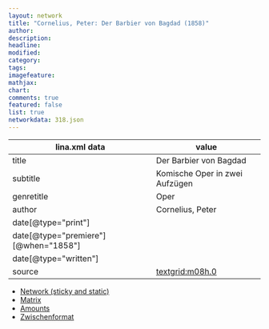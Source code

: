```yaml
---
layout: network
title: "Cornelius, Peter: Der Barbier von Bagdad (1858)"
author:
description:
headline:
modified:
category:
tags:
imagefeature: 
mathjax: 
chart: 
comments: true
featured: false
list: true
networkdata: 318.json
---
```

lina.xml data  | value
------------- | -------------
title|Der Barbier von Bagdad
subtitle|Komische Oper in zwei Aufzügen
genretitle|Oper
author|Cornelius, Peter
date[@type="print"]|
date[@type="premiere"][@when="1858"]|
date[@type="written"]|
source|[textgrid:m08h.0](https://textgridlab.org/1.0/tgcrud-public/rest/textgrid:m08h.0/data)



* [Network (sticky and static)](/network318)
* [Matrix](/matrix318)
* [Amounts](/amounts318)
* [Zwischenformat](/lina318 )
